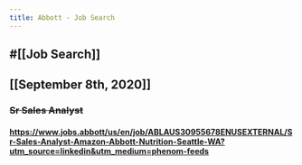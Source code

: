 ```yaml
---
title: Abbott - Job Search
---
```


## #[[Job Search]]

## 

## [[September 8th, 2020]]
### ~~Sr Sales Analyst~~
#### https://www.jobs.abbott/us/en/job/ABLAUS30955678ENUSEXTERNAL/Sr-Sales-Analyst-Amazon-Abbott-Nutrition-Seattle-WA?utm_source=linkedin&utm_medium=phenom-feeds
